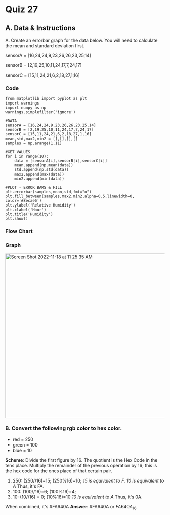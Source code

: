 # Quiz 27

## A. Data & Instructions
A. Create an errorbar graph for the data below. You will need to calculate the mean and standard deviation first.

sensorA = [16,24,24,9,23,26,26,23,25,14]

sensorB = [2,19,25,10,11,24,17,7,24,17]

sensorC = [15,11,24,21,6,2,18,27,1,16]



### Code
```
from matplotlib import pyplot as plt
import warnings
import numpy as np
warnings.simplefilter('ignore')

#DATA
sensorA = [16,24,24,9,23,26,26,23,25,14]
sensorB = [2,19,25,10,11,24,17,7,24,17]
sensorC = [15,11,24,21,6,2,18,27,1,16]
mean,std,max2,min2 = [],[],[],[]
samples = np.arange(1,11)

#GET VALUES
for i in range(10):
    data = [sensorA[i],sensorB[i],sensorC[i]]
    mean.append(np.mean(data))
    std.append(np.std(data))
    max2.append(max(data))
    min2.append(min(data))

#PLOT - ERROR BARS & FILL
plt.errorbar(samples,mean,std,fmt="o")
plt.fill_between(samples,max2,min2,alpha=0.5,linewidth=0, color='#8ecae6')
plt.ylabel('Relative Humidity')
plt.xlabel('Hour')
plt.title('Humidity')
plt.show()
```

### Flow Chart

### Graph
<img width="519" alt="Screen Shot 2022-11-18 at 11 25 35 AM" src="https://user-images.githubusercontent.com/113817801/202602504-50fa9142-3da0-4c21-b029-4c7c20968457.png">

### B. Convert the following rgb color to hex color.
* red = 250
* green = 100
* blue = 10

**Scheme**: Divide the first figure by 16. The quotient is the Hex Code in the tens place. Multiply the remainder of the previous operation by 16; this is the hex code for the ones place of that certain pair.

1. 250: (250//16)=15; (250%16)=10;
*15 is equivalent to F. 10 is equivalent to A* Thus, it's FA.
2. 100: (100//16)=6; (100%16)=4;
3. 10: (10//16) = 0; (10%16)=10
*10 is equivalent to A* Thus, it's 0A.

When combined, it's #FA640A
**Answer**: #FA640A or $FA640A_{16}$
